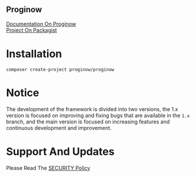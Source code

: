 ## Proginow
[Documentation On Proginow](https://proginow.com/en/framework/)<br>
[Project On Packagist](https://packagist.org/packages/proginow/proginow/)
# Installation
```
composer create-project proginow/proginow
```
# Notice
The development of the framework is divided into two versions, the 1.x version is focused on improving and fixing bugs that are available in the `1.x` branch, and the main version is focused on increasing features and continuous development and improvement.
# Support And Updates
Please Read The [SECURITY Policy](SECURITY.md)
